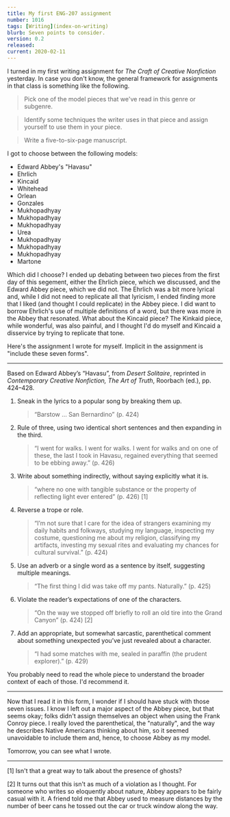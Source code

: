 ```yaml
---
title: My first ENG-207 assignment
number: 1016
tags: [Writing](index-on-writing)
blurb: Seven points to consider.
version: 0.2
released: 
current: 2020-02-11
---
```

I turned in my first writing assignment for _The Craft of Creative
Nonfiction_ yesterday.  In case you don't know, the general framework
for assignments in that class is something like the following.

> Pick one of the model pieces that we've read in this genre or subgenre.

> Identify some techniques the writer uses in that piece and assign
  yourself to use them in your piece.

> Write a five-to-six-page manuscript.

I got to choose between the following models:

* Edward Abbey's "Havasu"
* Ehrlich
* Kincaid
* Whitehead
* Orlean
* Gonzales
* Mukhopadhyay
* Mukhopadhyay
* Mukhopadhyay
* Urea
* Mukhopadhyay
* Mukhopadhyay
* Mukhopadhyay
* Martone

Which did I choose?  I ended up debating between two pieces from
the first day of this segement, either the Ehrlich piece, which we
discussed, and the Edward Abbey piece, which we did not.  The Ehrlich
was a bit more lyrical and, while I did not need to replicate all
that lyricism, I ended finding more that I liked (and thought I
could replicate) in the Abbey piece.  I did want to borrow Ehrlich's
use of multiple definitions of a word, but there was more in the
Abbey that resonated.  What about the Kincaid piece?  The Kinkaid
piece, while wonderful, was also painful, and I thought I'd do
myself and Kincaid a disservice by trying to replicate that tone.

Here's the assignment I wrote for myself.  Implicit in the assignment
is "include these seven forms".

---

Based on Edward Abbey’s “Havasu”, from _Desert Solitaire_, reprinted in _Contemporary Creative Nonfiction, The Art of Truth_, Roorbach (ed.), pp. 424–428.

1. Sneak in the lyrics to a popular song by breaking them up.

   > “Barstow … San Bernardino” (p. 424)

2. Rule of three, using two identical short sentences and then expanding in the third.

   > “I went for walks.  I went for walks.  I went for walks and on one of these, the last I took in Havasu, regained everything that seemed to be ebbing away.” (p. 426)

3. Write about something indirectly, without saying explicitly what it is.

   > “where no one with tangible substance or the property of reflecting light ever entered” (p. 426) [1]

4. Reverse a trope or role.

   > “I’m not sure that I care for the idea of strangers examining my daily habits and folkways, studying my language, inspecting my costume, questioning me about my religion, classifying my artifacts, investing my sexual rites and evaluating my chances for cultural survival.”  (p. 424)

5. Use an adverb or a single word as a sentence by itself, suggesting multiple meanings.

   > “The first thing I did was take off my pants.  Naturally.”  (p. 425)

6. Violate the reader’s expectations of one of the characters.

   > “On the way we stopped off briefly to roll an old tire into the Grand Canyon” (p. 424) [2]

7. Add an appropriate, but somewhat sarcastic, parenthetical comment about something unexpected you’ve just revealed about a character.

   > “I had some matches with me, sealed in paraffin (the prudent explorer).” (p. 429)

You probably need to read the whole piece to understand the broader
context of each of those.  I'd recommend it.

---

Now that I read it in this form, I wonder if I should have stuck
with those seven issues.  I know I left out a major aspect of the
Abbey piece, but that seems okay; folks didn't assign themselves
an object when using the Frank Conroy piece.  I really loved the
parenthetical, the "naturally", and the way he describes Native
Americans thinking about him, so it seemed unavoidable to include
them and, hence, to choose Abbey as my model.

Tomorrow, you can see what I wrote.

---

[1] Isn't that a great way to talk about the presence of ghosts?

[2] It turns out that this isn't as much of a violation as I
thought.  For someone who writes so eloquently about nature, Abbey
appears to be fairly casual with it.  A friend told me that Abbey
used to measure distances by the number of beer cans he tossed out
the car or truck window along the way.
